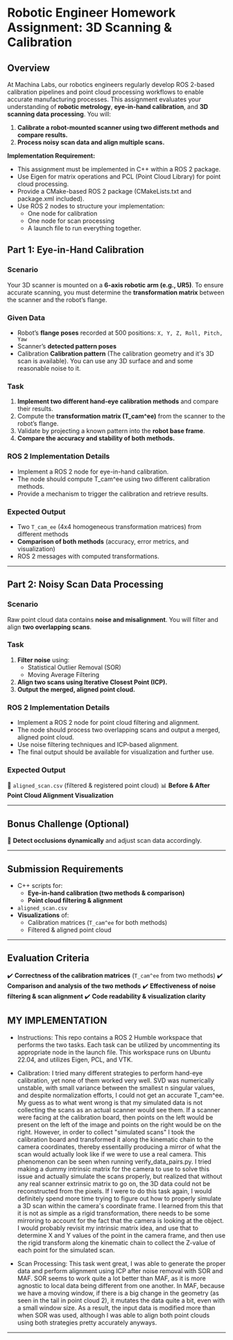 # **Robotic Engineer Homework Assignment: 3D Scanning & Calibration**

## **Overview**
At Machina Labs, our robotics engineers regularly develop ROS 2-based calibration pipelines and point cloud processing workflows to enable accurate manufacturing processes.
This assignment evaluates your understanding of **robotic metrology**, **eye-in-hand calibration**, and **3D scanning data processing**. You will:
1. **Calibrate a robot-mounted scanner using two different methods and compare results.**
2. **Process noisy scan data and align multiple scans.**

**Implementation Requirement:**

- This assignment must be implemented in C++ within a ROS 2 package.
- Use Eigen for matrix operations and PCL (Point Cloud Library) for point cloud processing.
- Provide a CMake-based ROS 2 package (CMakeLists.txt and package.xml included).
- Use ROS 2 nodes to structure your implementation:
    - One node for calibration
    - One node for scan processing
    - A launch file to run everything together.


## **Part 1: Eye-in-Hand Calibration**

### **Scenario**
Your 3D scanner is mounted on a **6-axis robotic arm (e.g., UR5)**. To ensure accurate scanning, you must determine the **transformation matrix** between the scanner and the robot’s flange.

### **Given Data**
- Robot’s **flange poses** recorded at 500 positions: `X, Y, Z, Roll, Pitch, Yaw`
- Scanner’s **detected pattern poses**
- Calibration **Calibration pattern** (The calibration geometry and it's 3D scan is available). You can use any 3D surface and and some reasonable noise to it. 

### **Task**
1. **Implement two different hand-eye calibration methods** and compare their results.
2. Compute the **transformation matrix (T_cam^ee)** from the scanner to the robot’s flange.
3. Validate by projecting a known pattern into the **robot base frame**.
4. **Compare the accuracy and stability of both methods.**

### **ROS 2 Implementation Details**
- Implement a ROS 2 node for eye-in-hand calibration.
- The node should compute T_cam^ee using two different calibration methods.
- Provide a mechanism to trigger the calibration and retrieve results.

### **Expected Output**
- Two `T_cam_ee` (4x4 homogeneous transformation matrices) from different methods
- **Comparison of both methods** (accuracy, error metrics, and visualization)
- ROS 2 messages with computed transformations.

---

## **Part 2: Noisy Scan Data Processing**

### **Scenario**
Raw point cloud data contains **noise and misalignment**. You will filter and align **two overlapping scans**.

### **Task**
1. **Filter noise** using:
   - Statistical Outlier Removal (SOR)
   - Moving Average Filtering
2. **Align two scans using Iterative Closest Point (ICP).**
3. **Output the merged, aligned point cloud.**

### **ROS 2 Implementation Details**
- Implement a ROS 2 node for point cloud filtering and alignment.
- The node should process two overlapping scans and output a merged, aligned point cloud.
- Use noise filtering techniques and ICP-based alignment.
- The final output should be available for visualization and further use.

### **Expected Output**
📄 `aligned_scan.csv` (filtered & registered point cloud)
📊 **Before & After Point Cloud Alignment Visualization**

---

## **Bonus Challenge (Optional)**
🔹 **Detect occlusions dynamically** and adjust scan data accordingly.

---

## **Submission Requirements**
- C++ scripts for:
  - **Eye-in-hand calibration (two methods & comparison)**
  - **Point cloud filtering & alignment**
- `aligned_scan.csv`
- **Visualizations** of:
  - Calibration matrices (`T_cam^ee` for both methods)
  - Filtered & aligned point cloud

---

## **Evaluation Criteria**
✔️ **Correctness of the calibration matrices** (`T_cam^ee` from two methods)
✔️ **Comparison and analysis of the two methods**
✔️ **Effectiveness of noise filtering & scan alignment**
✔️ **Code readability & visualization clarity**


## MY IMPLEMENTATION
- Instructions:
This repo contains a ROS 2 Humble workspace that performs the two tasks. Each task can be utilized by uncommenting its appropriate node in the launch file. This workspace runs on Ubuntu 22.04, and utilizes Eigen, PCL, and VTK.

- Calibration:
I tried many different strategies to perform hand-eye calibration, yet none of them worked very well. SVD was numerically unstable, with small variance between the smallest n singular values, and despite normalization efforts, I could not get an accurate T_cam^ee. My guess as to what went wrong is that my simulated data is not collecting the scans as an actual scanner would see them. If a scanner were facing at the calibration board, then points on the left would be present on the left of the image and points on the right would be on the right. However, in order to collect "simulated scans" I took the calibration board and transformed it along the kinematic chain to the camera coordinates, thereby essentailly producing a mirror of what the scan would actually look like if we were to use a real camera. This phenomenon can be seen when running verify_data_pairs.py. I tried making a dummy intrinsic matrix for the camera to use to solve this issue and actually simulate the scans properly, but realized that without any real scanner extrinsic matrix to go on, the 3D data could not be reconstructed from the pixels. If I were to do this task again, I would definitely spend more time trying to figure out how to properly simulate a 3D scan within the camera's coordinate frame. I learned from this that it is not as simple as a rigid transformation, there needs to be some mirroring to account for the fact that the camera is looking at the object. I would probably revisit my intrinsic matrix idea, and use that to determine X and Y values of the point in the camera frame, and then use the rigid transform along the kinematic chain to collect the Z-value of each point for the simulated scan.

- Scan Processing:
This task went great, I was able to generate the proper data and perform alignment using ICP after noise removal with SOR and MAF. SOR seems to work quite a lot better than MAF, as it is more agnostic to local data being different from one another. In MAF, because we have a moving window, if there is a big change in the geometry (as seen in the tail in point cloud 2), it mutates the data quite a bit, even with a small window size. As a result, the input data is modified more than when SOR was used, although I was able to align both point clouds using both strategies pretty accurately anyways.
---
